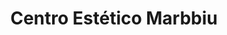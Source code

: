 ---
title: "Centro Estético Marbbiu"
url: /la-linea-de-la-concepcion/centro-estetico-marbbiu/
shop: cosméticos
---